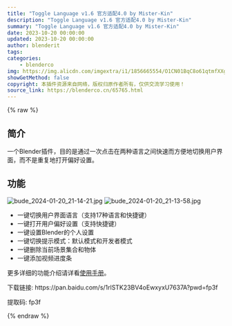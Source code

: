 ```yaml
---
title: "Toggle Language v1.6 官方适配4.0 by Mister-Kin"
description: "Toggle Language v1.6 官方适配4.0 by Mister-Kin"
summary: "Toggle Language v1.6 官方适配4.0 by Mister-Kin"
date: 2023-10-20 00:00:00
updated: 2023-10-20 00:00:00
author: blenderit
tags: 
categories:
    - blenderco
img: https://img.alicdn.com/imgextra/i1/1856665554/O1CN01BqC8o61qtmfXXgMAt_!!1856665554.jpg
showGetMethod: false
copyright: 本插件资源来自网络，版权归原作者所有，仅供交流学习使用！
source_link: https://blenderco.cn/65765.html
---
```


{% raw %}
<h2></h2><h2>简介</h2><p dir="auto">一个Blender插件，目的是通过一次点击在两种语言之间快速而方便地切换用户界面，而不是重复地打开偏好设置。</p><h2><a id="user-content-功能" class="anchor" href="https://github.com/Mister-Kin/ToggleLanguage/blob/master/README_CN.md#%E5%8A%9F%E8%83%BD" aria-hidden="true"></a>功能</h2><p><img src="https://img.alicdn.com/imgextra/i1/1856665554/O1CN01BqC8o61qtmfXXgMAt_!!1856665554.jpg" alt="bude_2024-01-20_21-14-21.jpg"> <img src="https://img.alicdn.com/imgextra/i3/1856665554/O1CN01fgkqxd1qtmfZpsOuz_!!1856665554.jpg" alt="bude_2024-01-20_21-13-58.jpg"></p><ul>
<li>一键切换用户界面语言（支持17种语言和快捷键）</li>
<li>一键打开用户偏好设置（支持快捷键）</li>
<li>一键设置Blender的个人设置</li>
<li>一键切换提示模式：默认模式和开发者模式</li>
<li>一键删除当前场景集合和物体</li>
<li>一键添加视频进度条</li>
</ul><p>更多详细的功能介绍请详看<a href="https://mister-kin.github.io/works/software-works/toggle-language/" target="_blank" rel="nofollow noopener">使用手册</a>。</p><p>下载链接: https://pan.baidu.com/s/1rlSTK23BV4oEwxyxU7637A?pwd=fp3f</p><p>提取码: fp3f</p>
<div style="display: none">blenderco</div>
{% endraw %}